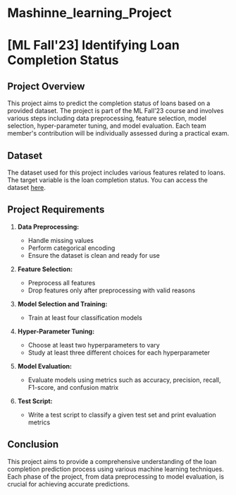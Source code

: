 # Mashinne_learning_Project
# [ML Fall'23] Identifying Loan Completion Status

## Project Overview

This project aims to predict the completion status of loans based on a provided dataset. The project is part of the ML Fall'23 course and involves various steps including data preprocessing, feature selection, model selection, hyper-parameter tuning, and model evaluation. Each team member's contribution will be individually assessed during a practical exam.

## Dataset

The dataset used for this project includes various features related to loans. The target variable is the loan completion status. You can access the dataset [here](https://drive.google.com/file/d/1lZW0Cq2KFiEp0aL1R4KDsl9gYPLXqfuD/view?usp=sharing).

## Project Requirements

1. **Data Preprocessing:**
   - Handle missing values
   - Perform categorical encoding
   - Ensure the dataset is clean and ready for use

2. **Feature Selection:**
   - Preprocess all features
   - Drop features only after preprocessing with valid reasons

3. **Model Selection and Training:**
   - Train at least four classification models

4. **Hyper-Parameter Tuning:**
   - Choose at least two hyperparameters to vary
   - Study at least three different choices for each hyperparameter

5. **Model Evaluation:**
   - Evaluate models using metrics such as accuracy, precision, recall, F1-score, and confusion matrix

6. **Test Script:**
   - Write a test script to classify a given test set and print evaluation metrics



## Conclusion

This project aims to provide a comprehensive understanding of the loan completion prediction process using various machine learning techniques. Each phase of the project, from data preprocessing to model evaluation, is crucial for achieving accurate predictions.
